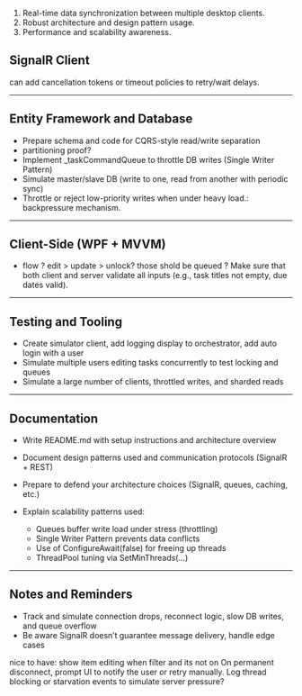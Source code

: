 

1.	Real-time data synchronization between multiple desktop clients.
2.	Robust architecture and design pattern usage.
3.	Performance and scalability awareness.



## SignalR Client
can add cancellation tokens or timeout policies to retry/wait delays.

---

## Entity Framework and Database

* Prepare schema and code for CQRS-style read/write separation 
* partitioning proof?
* Implement \_taskCommandQueue to throttle DB writes (Single Writer Pattern)
* Simulate master/slave DB (write to one, read from another with periodic sync)
* Throttle or reject low-priority writes when under heavy load.: backpressure mechanism.
---

## Client-Side (WPF + MVVM)

* flow ? edit > update > unlock? those shold be queued ?
Make sure that both client and server validate all inputs (e.g., task titles not empty, due dates valid).

---

## Testing and Tooling

* Create simulator client, add logging display to orchestrator, add auto login with a user
* Simulate multiple users editing tasks concurrently to test locking and queues
* Simulate a large number of clients, throttled writes, and sharded reads

---

## Documentation

* Write README.md with setup instructions and architecture overview
* Document design patterns used and communication protocols (SignalR + REST)
* Prepare to defend your architecture choices (SignalR, queues, caching, etc.)
* Explain scalability patterns used:

  * Queues buffer write load under stress (throttling)
  * Single Writer Pattern prevents data conflicts
  * Use of ConfigureAwait(false) for freeing up threads
  * ThreadPool tuning via SetMinThreads(...)

---

## Notes and Reminders

* Track and simulate connection drops, reconnect logic, slow DB writes, and queue overflow
* Be aware SignalR doesn’t guarantee message delivery, handle edge cases


nice to have:
show item editing when filter and its not on
On permanent disconnect, prompt UI to notify the user or retry manually.
Log thread blocking or starvation events to simulate server pressure?